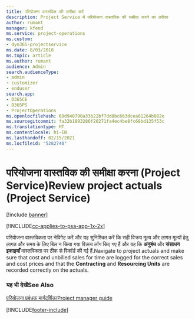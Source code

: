 ```yaml
---
title: परियोजना वास्तविक की समीक्षा करें
description: Project Service में परियोजना वास्तविक की समीक्षा करने का तरीका
author: rumant
manager: kfend
ms.service: project-operations
ms.custom:
- dyn365-projectservice
ms.date: 8/03/2018
ms.topic: article
ms.author: rumant
audience: Admin
search.audienceType:
- admin
- customizer
- enduser
search.app:
- D365CE
- D365PS
- ProjectOperations
ms.openlocfilehash: 68d940790a33b22bf7dd8bc663dcea61264b082e
ms.sourcegitcommit: fa32b1893286f20271fa4ec4be8fc68bd135f53c
ms.translationtype: HT
ms.contentlocale: hi-IN
ms.lasthandoff: 02/15/2021
ms.locfileid: "5282740"
---
```

# <a name="review-project-actuals-project-service"></a><span data-ttu-id="0ea2a-103">परियोजना वास्तविक की समीक्षा करना (Project Service)</span><span class="sxs-lookup"><span data-stu-id="0ea2a-103">Review project actuals (Project Service)</span></span>

[!include [banner](../includes/psa-now-project-operations.md)]

[!INCLUDE[cc-applies-to-psa-app-1x-2x](../includes/cc-applies-to-psa-app-1x-2x.md)]

<span data-ttu-id="0ea2a-104">परियोजना वास्तविकता पर नेविगेट करें और यह सुनिश्चित करें कि सही विक्रय मूल्य और लागत मूल्यों हेतु लागत और समय के लिए बिल न किया गया विक्रय लॉग किए गए हैं और यह कि **अनुबंध** और **संसाधन इकाइयाँ** वास्तविकता पर ठीक से रिकॉर्ड की गई हैं.</span><span class="sxs-lookup"><span data-stu-id="0ea2a-104">Navigate to project actuals and make sure that cost and unbilled sales for time are logged for the correct sales and cost prices and that the **Contracting** and **Resourcing Units** are recorded correctly on the actuals.</span></span>  
  
### <a name="see-also"></a><span data-ttu-id="0ea2a-105">यह भी देखें</span><span class="sxs-lookup"><span data-stu-id="0ea2a-105">See Also</span></span>  
 [<span data-ttu-id="0ea2a-106">परियोजना प्रबंधक मार्गदर्शिका</span><span class="sxs-lookup"><span data-stu-id="0ea2a-106">Project manager guide</span></span>](../psa/project-manager-guide.md)


[!INCLUDE[footer-include](../includes/footer-banner.md)]